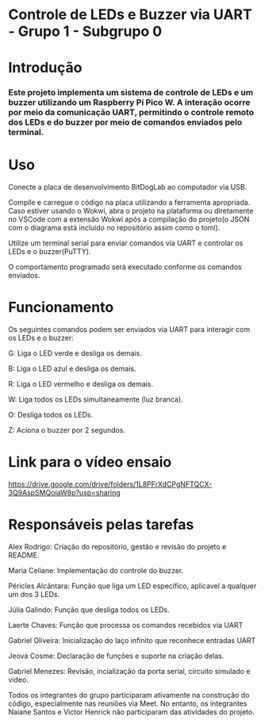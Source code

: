 # Controle de LEDs e Buzzer via UART - Grupo 1 - Subgrupo 0

# Introdução

### Este projeto implementa um sistema de controle de LEDs e um buzzer utilizando um Raspberry Pi Pico W. A interação ocorre por meio da comunicação UART, permitindo o controle remoto dos LEDs e do buzzer por meio de comandos enviados pelo terminal.

# Uso

Conecte a placa de desenvolvimento BitDogLab ao computador via USB.

Compile e carregue o código na placa utilizando a ferramenta apropriada. Caso  estiver usando o Wokwi, abra o projeto na plataforma ou diretamente no VSCode com a extensão Wokwi após a compilação do projeto(o JSON com o diagrama está incluído no repositório assim como o toml).

Utilize um terminal serial para enviar comandos via UART e controlar os LEDs e o buzzer(PuTTY).

O comportamento programado será executado conforme os comandos enviados.

# Funcionamento

Os seguintes comandos podem ser enviados via UART para interagir com os LEDs e o buzzer:

G: Liga o LED verde e desliga os demais.

B: Liga o LED azul e desliga os demais.

R: Liga o LED vermelho e desliga os demais.

W: Liga todos os LEDs simultaneamente (luz branca).

O: Desliga todos os LEDs.

Z: Aciona o buzzer por 2 segundos.

# Link para o vídeo ensaio

https://drive.google.com/drive/folders/1L8PFrXdCPgNFTQCX-3Q9AspSMQoiaW8p?usp=sharing

# Responsáveis pelas tarefas

Alex Rodrigo: Criação do repositório, gestão e revisão do projeto e README.

Maria Celiane: Implementação do controle do buzzer.

Péricles Alcântara: Função que liga um LED especifico, aplicavel a qualquer um dos 3 LEDs.

Júlia Galindo: Função que desliga todos os LEDs.

Laerte Chaves: Função que processa os comandos recebidos via UART

Gabriel Oliveira: Inicialização do laço infinito que reconhece entradas UART

Jeová Cosme: Declaração de funções e suporte na criação delas.

Gabriel Menezes: Revisão, incialização da porta serial, circuito simulado e video.

Todos os integrantes do grupo participaram ativamente na construção do código, especialmente nas reuniões via Meet. No entanto, os integrantes Naiane Santos e Victor Henrick não participaram das atividades do projeto.

